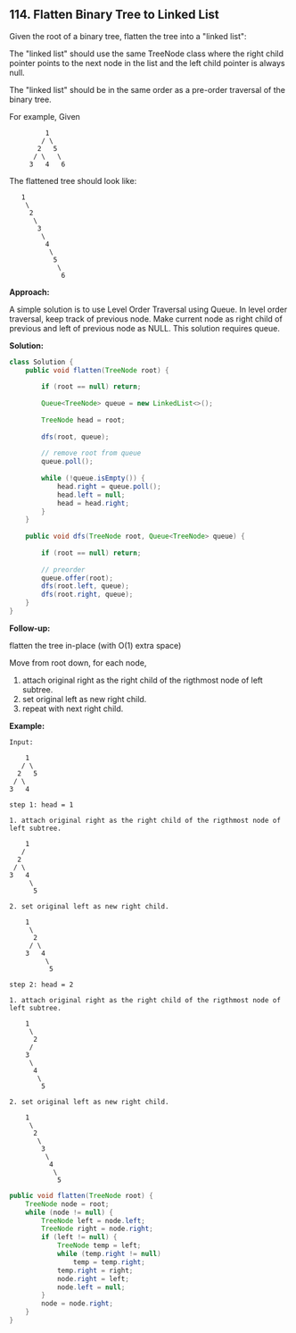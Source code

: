 ## 114. Flatten Binary Tree to Linked List

Given the root of a binary tree, flatten the tree into a "linked list":

The "linked list" should use the same TreeNode class where the right child pointer points to the next node in the list and the left child pointer is always null.

The "linked list" should be in the same order as a pre-order traversal of the binary tree.

For example, Given

```
         1
        / \
       2   5
      / \   \
     3   4   6
```

The flattened tree should look like:

```
   1
    \
     2
      \
       3
        \
         4
          \
           5
            \
             6
```

**Approach:**

A simple solution is to use Level Order Traversal using Queue. In level order traversal, keep track of previous node. Make current node as right child of previous and left of previous node as NULL. This solution requires queue.

**Solution:**

```java
class Solution {
    public void flatten(TreeNode root) {
        
        if (root == null) return;
        
        Queue<TreeNode> queue = new LinkedList<>();
        
        TreeNode head = root;
        
        dfs(root, queue);
        
        // remove root from queue
        queue.poll();
        
        while (!queue.isEmpty()) {
            head.right = queue.poll();
            head.left = null;
            head = head.right;
        }
    }
    
    public void dfs(TreeNode root, Queue<TreeNode> queue) {
        
        if (root == null) return;
        
	    // preorder
        queue.offer(root);
        dfs(root.left, queue);
        dfs(root.right, queue);
    }
}
```

**Follow-up:**

flatten the tree in-place (with O(1) extra space)

Move from root down, for each node, 

1. attach original right as the right child of the rigthmost node of left subtree.
2. set original left as new right child.
3. repeat with next right child.

**Example:**

```
Input:

    1
   / \                         
  2   5
 / \
3   4                          
                           
step 1: head = 1                              
 
1. attach original right as the right child of the rigthmost node of left subtree.
 
    1
   /
  2
 / \
3   4
     \
      5
      
2. set original left as new right child.
      
    1
     \
      2
     / \
    3   4                    
         \
          5

step 2: head = 2

1. attach original right as the right child of the rigthmost node of left subtree.

    1
     \     
      2
     /      
    3
     \
      4
       \
        5
        
2. set original left as new right child.

    1
     \
      2
       \
        3
         \
          4
           \
            5          
```

```java
public void flatten(TreeNode root) {
    TreeNode node = root;
    while (node != null) {
        TreeNode left = node.left;
        TreeNode right = node.right;
        if (left != null) {
            TreeNode temp = left;
            while (temp.right != null)
                temp = temp.right;
            temp.right = right;
            node.right = left;
            node.left = null;
        }
        node = node.right;
    }
}
```